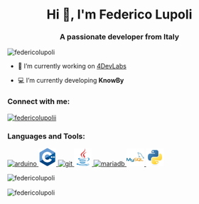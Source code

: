 <h1 align="center">Hi 👋, I'm Federico Lupoli</h1>
<h3 align="center">A passionate developer from Italy</h3>

<p align="left"> <img src="https://komarev.com/ghpvc/?username=federicolupoli&label=Profile%20views&color=0e75b6&style=flat" alt="federicolupoli" /> </p>

- 🔭 I’m currently working on [4DevLabs](https://github.com/4DevLabs/)

- 💻 I’m currently developing **KnowBy**

<h3 align="left">Connect with me:</h3>
<p align="left">
<a href="https://instagram.com/federicolupolii" target="blank"><img align="center" src="https://raw.githubusercontent.com/rahuldkjain/github-profile-readme-generator/master/src/images/icons/Social/instagram.svg" alt="federicolupolii" height="30" width="40" /></a>
</p>

<h3 align="left">Languages and Tools:</h3>
<p align="left"> <a href="https://www.arduino.cc/" target="_blank" rel="noreferrer"> <img src="https://cdn.worldvectorlogo.com/logos/arduino-1.svg" alt="arduino" width="40" height="40"/> </a> <a href="https://www.w3schools.com/cpp/" target="_blank" rel="noreferrer"> <img src="https://raw.githubusercontent.com/devicons/devicon/master/icons/cplusplus/cplusplus-original.svg" alt="cplusplus" width="40" height="40"/> </a> <a href="https://git-scm.com/" target="_blank" rel="noreferrer"> <img src="https://www.vectorlogo.zone/logos/git-scm/git-scm-icon.svg" alt="git" width="40" height="40"/> </a> <a href="https://www.java.com" target="_blank" rel="noreferrer"> <img src="https://raw.githubusercontent.com/devicons/devicon/master/icons/java/java-original.svg" alt="java" width="40" height="40"/> </a> <a href="https://mariadb.org/" target="_blank" rel="noreferrer"> <img src="https://www.vectorlogo.zone/logos/mariadb/mariadb-icon.svg" alt="mariadb" width="40" height="40"/> </a> <a href="https://www.mysql.com/" target="_blank" rel="noreferrer"> <img src="https://raw.githubusercontent.com/devicons/devicon/master/icons/mysql/mysql-original-wordmark.svg" alt="mysql" width="40" height="40"/> </a> <a href="https://www.python.org" target="_blank" rel="noreferrer"> <img src="https://raw.githubusercontent.com/devicons/devicon/master/icons/python/python-original.svg" alt="python" width="40" height="40"/> </a> </p>

<p><img align="center" src="https://github-readme-stats.vercel.app/api/top-langs?username=federicolupoli&show_icons=true&locale=en&layout=compact" alt="federicolupoli" /></p>

<p><img align="center" src="https://github-readme-streak-stats.herokuapp.com/?user=federicolupoli&" alt="federicolupoli" /></p>
